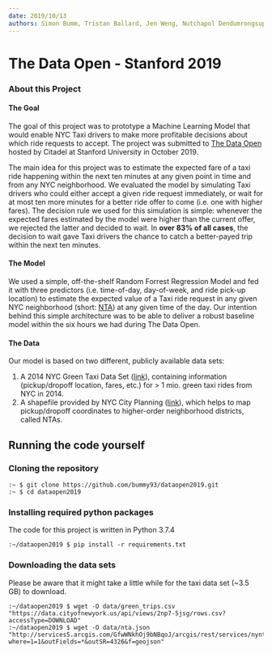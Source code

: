 ```yaml
---
date: 2019/10/13 
authors: Simon Bumm, Tristan Ballard, Jen Weng, Nutchapol Dendumrongsup
---
```


# The Data Open - Stanford 2019

### About this Project

#### The Goal

The goal of this project was to prototype a Machine Learning Model that would enable NYC Taxi drivers to make more profitable decisions about which ride requests to accept. The project was submitted to [The Data Open](https://www.citadel.com/careers/the-data-open/) hosted by Citadel at Stanford University in October 2019.
 
The main idea for this project was to estimate the expected fare of a taxi ride happening within the next ten minutes at any given point in time and from any NYC neighborhood. We evaluated the model by simulating Taxi drivers who could either accept a given ride request immediately, or wait for at most ten more minutes for a better ride offer to come (i.e. one with higher fares). The decision rule we used for this simulation is simple: whenever the expected fares estimated by the model were higher than the current offer, we rejected the latter and decided to wait. In **over 83% of all cases**, the decision to wait gave Taxi drivers the chance to catch a better-payed trip within the next ten minutes.
 
#### The Model

We used a simple, off-the-shelf Random Forrest Regression Model and fed it with three predictors (i.e. time-of-day, day-of-week, and ride pick-up location) to estimate the expected value of a Taxi ride request in any given NYC neighborhood (short: [NTA](https://www1.nyc.gov/site/planning/data-maps/open-data/dwn-nynta.page)) at any given time of the day. Our intention behind this simple architecture was to be able to deliver a robust baseline model within the six hours we had during The Data Open.

#### The Data

Our model is based on two different, publicly available data sets:

1) A 2014 NYC Green Taxi Data Set ([link]()), containing information (pickup/dropoff location, fares, etc.) for > 1 mio. green taxi rides from NYC in 2014.
2) A shapefile provided by NYC City Planning ([link](https://www1.nyc.gov/site/planning/data-maps/open-data/dwn-nynta.page)), which helps to map pickup/dropoff coordinates to higher-order neighborhood districts, called NTAs.

## Running the code yourself

### Cloning the repository

```console
:~ $ git clone https://github.com/bummy93/dataopen2019.git
:~ $ cd dataopen2019 
```

### Installing required python packages

The code for this project is written in Python 3.7.4

```console
:~/dataopen2019 $ pip install -r requirements.txt
```

### Downloading the data sets
Please be aware that it might take a little while for the taxi data set (~3.5 GB) to download. 
```console
:~/dataopen2019 $ wget -O data/green_trips.csv "https://data.cityofnewyork.us/api/views/2np7-5jsg/rows.csv?accessType=DOWNLOAD"
:~/dataopen2019 $ wget -O data/nta.json "http://services5.arcgis.com/GfwWNkhOj9bNBqoJ/arcgis/rest/services/nynta/FeatureServer/0/query?where=1=1&outFields=*&outSR=4326&f=geojson"
```
